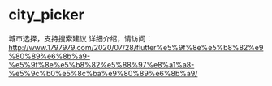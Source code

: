 # city_picker
城市选择，支持搜索建议
详细介绍，请访问：http://www.1797979.com/2020/07/28/flutter%e5%9f%8e%e5%b8%82%e9%80%89%e6%8b%a9-%e5%9f%8e%e5%b8%82%e5%88%97%e8%a1%a8-%e5%9c%b0%e5%8c%ba%e9%80%89%e6%8b%a9/
